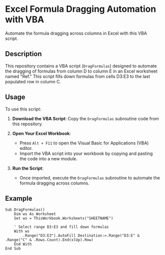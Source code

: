 # Excel Formula Dragging Automation with VBA

Automate the formula dragging across columns in Excel with this VBA script.

## Description

This repository contains a VBA script (`DragFormulas`) designed to automate the dragging of formulas from column D to column E in an Excel worksheet named "Ref." This script fills down formulas from cells D3:E3 to the last populated row in column C.

## Usage

To use this script:

1. **Download the VBA Script**: Copy the `DragFormulas` subroutine code from this repository.

2. **Open Your Excel Workbook**:
   - Press `Alt + F11` to open the Visual Basic for Applications (VBA) editor.
   - Import the VBA script into your workbook by copying and pasting the code into a new module.

3. **Run the Script**:
   - Once imported, execute the `DragFormulas` subroutine to automate the formula dragging across columns.

## Example

```vba
Sub DragFormulas()
    Dim ws As Worksheet
    Set ws = ThisWorkbook.Worksheets("SHEETNAME")
    
    ' Select range D3:E3 and fill down formulas
    With ws
        .Range("D3:E3").AutoFill Destination:=.Range("D3:E" & .Range("C" & .Rows.Count).End(xlUp).Row)
    End With
End Sub
